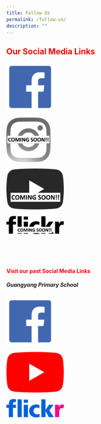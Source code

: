 ```yaml
---
title: Follow Us
permalink: /follow-us/
description: ""
---
```

<h2 style="color:red;">Our Social Media Links</h2>

<a href="https://www.facebook.com/TownsvillePrimarySchool" target="_blank"><img src="/images/facebook.png" style="width:25%"></a>

<a href="https://www.townsvillepri.moe.edu.sg/l" target="_blank"><img src="/images/Soon%20Instagram_Glyph_Gradient.png" style="width:23%"></a>

<a href="https://www.townsvillepri.moe.edu.sg/" target="_blank"><img src="/images/coming_yt_icon_mono_light.png" style="width:30%"></a>

<a href="https://www.townsvillepri.moe.edu.sg/" target="_blank"><img src="/images/coming_b1446148194f331b2171c82cc2eb1a81.png" style="width:30%"></a>

<br><br><br>
<h4 style="color:red;">Visit our past Social Media Links</h4>
<h5> Guangyang Primary School </h5>

<a href="https://www.facebook.com/guangyangpri" target="_blank"><img src="/images/facebook.png" style="width:25%"></a>

<a href="https://www.youtube.com/channel/UCOjvAvnhLhKg2xtkVOOnyhQ/" target="_blank"><img src="/images/yt_icon_rgb.png" style="width:30%"></a>

<a href="https://www.flickr.com/photos/guangyangps/" target="_blank"><img src="/images/966e09a41a33f89fe18f2ab227336f09.png" style="width:30%"></a>